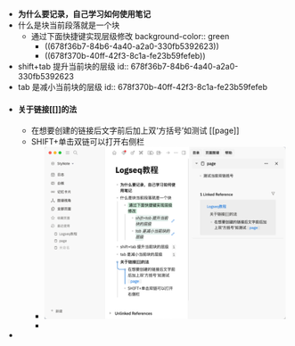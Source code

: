 - __为什么要记录，自己学习如何使用笔记__
- 什么是块当前段落就是一个块
	- 通过下面快捷键实现层级修改
	  background-color:: green
		- ((678f36b7-84b6-4a40-a2a0-330fb5392623))
		- ((678f370b-40ff-42f3-8c1a-fe23b59fefeb))
- shift+tab 提升当前块的层级
  id:: 678f36b7-84b6-4a40-a2a0-330fb5392623
- tab 是减小当前块的层级
  id:: 678f370b-40ff-42f3-8c1a-fe23b59fefeb
- #### 关于链接[[]]的法
	- 在想要创建的链接后文字前后加上双‘方括号’如测试 [[page]]
	- SHIFT+单击双链可以打开右侧栏
		- ![image.png](../assets/image_1737439747071_0.png)
		-
-
